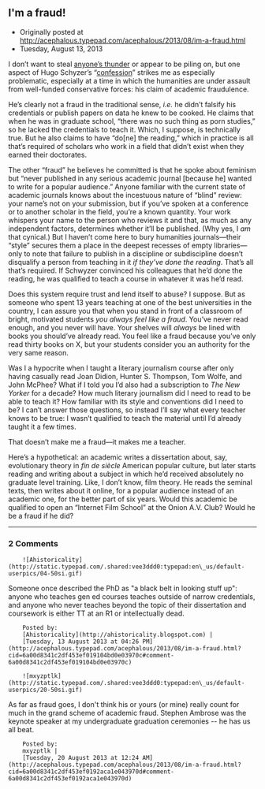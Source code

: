 ## I'm a fraud!

 * Originally posted at http://acephalous.typepad.com/acephalous/2013/08/im-a-fraud.html
 * Tuesday, August 13, 2013



I don’t want to steal [anyone’s thunder](http://www.lawyersgunsmoneyblog.com/2013/08/hugo-schwyzer-white-knight) or appear to be piling on, but one aspect of Hugo Schyzer’s “[confession](http://www.thedailybeast.com/articles/2013/08/12/porn-professor-hugo-schwyzer-comes-clean-about-his-twitter-meltdown-and-life-as-a-fraud.html)”
 strikes me as especially problematic, especially at a time in which the
 humanities are under assault from well-funded conservative forces: his 
claim of academic fraudulence. 

He’s clearly not a fraud in the 
traditional sense, _i.e._ he didn’t falsify his credentials or 
publish papers on data he knew to be cooked. He claims that when he was 
in graduate school, “there was no such thing as porn studies,” so he 
lacked the credentials to teach it. Which, I suppose, is technically 
true. But he also claims to have “do[ne] the reading,” which in practice
 is all that’s required of scholars who work in a field that didn’t 
exist when they earned their doctorates. 

The other “fraud” he believes he committed is that he spoke about 
feminism but “never published in any serious academic journal [because 
he] wanted to write for a popular audience.” Anyone familiar with the 
current state of academic journals knows about the incestuous nature of 
“blind” review: your name’s not on your submission, but if you’ve spoken
 at a conference or to another scholar in the field, you’re a known 
quantity. Your work whispers your name to the person who reviews it and 
that, as much as any independent factors, determines whether it’ll be 
published. (Why yes, I _am_ that cynical.) But I haven’t come 
here to bury humanities journals—their “style” secures them a place in 
the deepest recesses of empty libraries—only to note that failure to 
publish in a discipline or subdiscipline doesn’t disqualify a person 
from teaching in it _if they’ve done the reading_. That’s all 
that’s required. If Schwyzer convinced his colleagues that he’d done the
 reading, he was qualified to teach a course in whatever it was he’d 
read.

Does this system require trust and lend itself to abuse? I suppose. 
But as someone who spent 13 years teaching at one of the best 
universities in the country, I can assure you that when you stand in front 
of a classroom of bright, motivated students _you always feel like a fraud_. You’ve never read enough, and you never will have. Your shelves will _always_
 be lined with books you should’ve already read. You feel like a fraud 
because you’ve only read thirty books on X, but your students consider 
you an authority for the very same reason. 

Was I a hypocrite when I 
taught a literary journalism course after only having casually read Joan
 Didion, Hunter S. Thompson, Tom Wolfe, and John McPhee? What if I told 
you I’d also had a subscription to _The New Yorker_ for a decade?
 How much literary journalism did I need to read to be able to teach it?
 How familiar with its style and conventions did I need to be? I can’t 
answer those questions, so instead I’ll say what every teacher knows to 
be true: I wasn’t qualified to teach the material until I’d already 
taught it a few times.

That doesn’t make me a fraud—it makes me a teacher.

Here’s a hypothetical: an academic writes a dissertation about, say, evolutionary theory in _fin de siècle_
 American popular culture, but later starts reading and writing about a 
subject in which he’d received absolutely no graduate level training. 
Like, I don’t know, film theory. He reads the seminal texts, then writes
 about it online, for a popular audience instead of an academic one, for
 the better part of six years. Would this academic be qualified to open 
an “Internet Film School” at the Onion A.V. Club? Would he be a fraud if
 he did?

		

* * *

### 2 Comments 

		

                
[]()

	

		![Ahistoricality](http://static.typepad.com/.shared:vee3ddd0:typepad:en\_us/default-userpics/04-50si.gif)
	

	

		

Someone once described the PhD as "a black belt in looking stuff up": anyone who teaches gen ed courses teaches outside of narrow credentials, and anyone who never teaches beyond the topic of their dissertation and coursework is either TT at an R1 or intellectually dead.

	

		Posted by:
		[Ahistoricality](http://ahistoricality.blogspot.com) |
		[Tuesday, 13 August 2013 at 04:26 PM](http://acephalous.typepad.com/acephalous/2013/08/im-a-fraud.html?cid=6a00d8341c2df453ef019104bd0e03970c#comment-6a00d8341c2df453ef019104bd0e03970c)

[]()

	

		![mxyzptlk](http://static.typepad.com/.shared:vee3ddd0:typepad:en\_us/default-userpics/20-50si.gif)
	

	

		

As far as fraud goes, I don't think his or yours (or mine) really count for much in the grand scheme of academic fraud. Stephen Ambrose was the keynote speaker at my undergraduate graduation ceremonies -- he has us all beat.

	

		Posted by:
		mxyzptlk |
		[Tuesday, 20 August 2013 at 12:24 AM](http://acephalous.typepad.com/acephalous/2013/08/im-a-fraud.html?cid=6a00d8341c2df453ef0192aca1e043970d#comment-6a00d8341c2df453ef0192aca1e043970d)

		

        